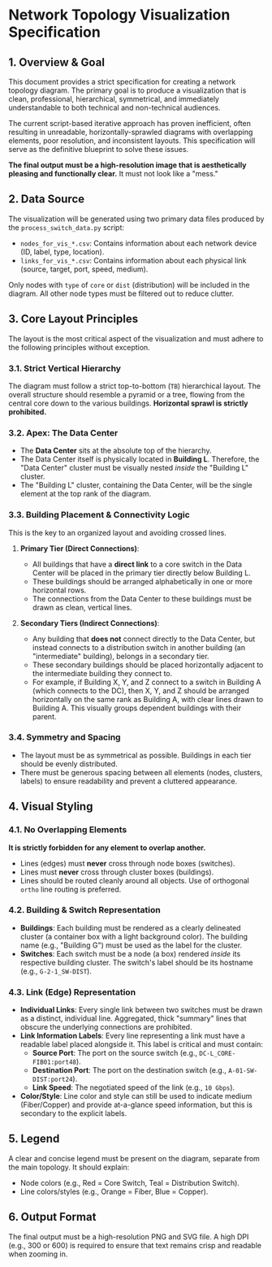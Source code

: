 # Network Topology Visualization Specification

## 1. Overview & Goal

This document provides a strict specification for creating a network topology diagram. The primary goal is to produce a visualization that is clean, professional, hierarchical, symmetrical, and immediately understandable to both technical and non-technical audiences.

The current script-based iterative approach has proven inefficient, often resulting in unreadable, horizontally-sprawled diagrams with overlapping elements, poor resolution, and inconsistent layouts. This specification will serve as the definitive blueprint to solve these issues.

**The final output must be a high-resolution image that is aesthetically pleasing and functionally clear.** It must not look like a "mess."

## 2. Data Source

The visualization will be generated using two primary data files produced by the `process_switch_data.py` script:
- `nodes_for_vis_*.csv`: Contains information about each network device (ID, label, type, location).
- `links_for_vis_*.csv`: Contains information about each physical link (source, target, port, speed, medium).

Only nodes with `type` of `core` or `dist` (distribution) will be included in the diagram. All other node types must be filtered out to reduce clutter.

## 3. Core Layout Principles

The layout is the most critical aspect of the visualization and must adhere to the following principles without exception.

### 3.1. Strict Vertical Hierarchy

The diagram must follow a strict top-to-bottom (`TB`) hierarchical layout. The overall structure should resemble a pyramid or a tree, flowing from the central core down to the various buildings. **Horizontal sprawl is strictly prohibited.**

### 3.2. Apex: The Data Center

- The **Data Center** sits at the absolute top of the hierarchy.
- The Data Center itself is physically located in **Building L**. Therefore, the "Data Center" cluster must be visually nested *inside* the "Building L" cluster.
- The "Building L" cluster, containing the Data Center, will be the single element at the top rank of the diagram.

### 3.3. Building Placement & Connectivity Logic

This is the key to an organized layout and avoiding crossed lines.

1.  **Primary Tier (Direct Connections)**:
    - All buildings that have a **direct link** to a core switch in the Data Center will be placed in the primary tier directly below Building L.
    - These buildings should be arranged alphabetically in one or more horizontal rows.
    - The connections from the Data Center to these buildings must be drawn as clean, vertical lines.

2.  **Secondary Tiers (Indirect Connections)**:
    - Any building that **does not** connect directly to the Data Center, but instead connects to a distribution switch in another building (an "intermediate" building), belongs in a secondary tier.
    - These secondary buildings should be placed horizontally adjacent to the intermediate building they connect to.
    - For example, if Building X, Y, and Z connect to a switch in Building A (which connects to the DC), then X, Y, and Z should be arranged horizontally on the same rank as Building A, with clear lines drawn to Building A. This visually groups dependent buildings with their parent.

### 3.4. Symmetry and Spacing

- The layout must be as symmetrical as possible. Buildings in each tier should be evenly distributed.
- There must be generous spacing between all elements (nodes, clusters, labels) to ensure readability and prevent a cluttered appearance.

## 4. Visual Styling

### 4.1. No Overlapping Elements

**It is strictly forbidden for any element to overlap another.**
- Lines (edges) must **never** cross through node boxes (switches).
- Lines must **never** cross through cluster boxes (buildings).
- Lines should be routed cleanly around all objects. Use of orthogonal `ortho` line routing is preferred.

### 4.2. Building & Switch Representation

- **Buildings**: Each building must be rendered as a clearly delineated cluster (a container box with a light background color). The building name (e.g., "Building G") must be used as the label for the cluster.
- **Switches**: Each switch must be a node (a box) rendered *inside* its respective building cluster. The switch's label should be its hostname (e.g., `G-2-1_SW-DIST`).

### 4.3. Link (Edge) Representation

- **Individual Links**: Every single link between two switches must be drawn as a distinct, individual line. Aggregated, thick "summary" lines that obscure the underlying connections are prohibited.
- **Link Information Labels**: Every line representing a link must have a readable label placed alongside it. This label is critical and must contain:
    - **Source Port**: The port on the source switch (e.g., `DC-L_CORE-FIB01:port48`).
    - **Destination Port**: The port on the destination switch (e.g., `A-01-SW-DIST:port24`).
    - **Link Speed**: The negotiated speed of the link (e.g., `10 Gbps`).
- **Color/Style**: Line color and style can still be used to indicate medium (Fiber/Copper) and provide at-a-glance speed information, but this is secondary to the explicit labels.

## 5. Legend

A clear and concise legend must be present on the diagram, separate from the main topology. It should explain:
- Node colors (e.g., Red = Core Switch, Teal = Distribution Switch).
- Line colors/styles (e.g., Orange = Fiber, Blue = Copper).

## 6. Output Format

The final output must be a high-resolution PNG and SVG file. A high DPI (e.g., 300 or 600) is required to ensure that text remains crisp and readable when zooming in. 